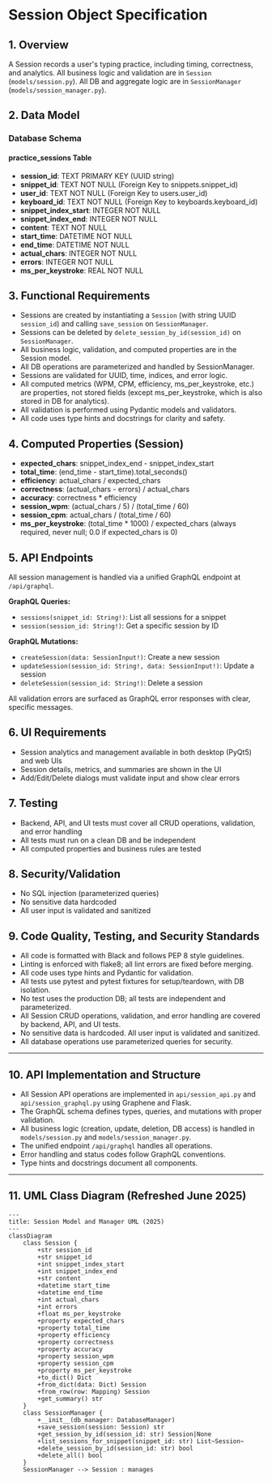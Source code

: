 <!-- filepath: d:\OneDrive\Documents\SeanDev\AITypingTrainer\Prompts\Session.md -->
# Session Object Specification

## 1. Overview
A Session records a user's typing practice, including timing, correctness, and analytics. All business logic and validation are in `Session` (`models/session.py`). All DB and aggregate logic are in `SessionManager` (`models/session_manager.py`).

## 2. Data Model

### Database Schema

#### practice_sessions Table
- **session_id**: TEXT PRIMARY KEY (UUID string)
- **snippet_id**: TEXT NOT NULL (Foreign Key to snippets.snippet_id)
- **user_id**: TEXT NOT NULL (Foreign Key to users.user_id)
- **keyboard_id**: TEXT NOT NULL (Foreign Key to keyboards.keyboard_id)
- **snippet_index_start**: INTEGER NOT NULL
- **snippet_index_end**: INTEGER NOT NULL
- **content**: TEXT NOT NULL
- **start_time**: DATETIME NOT NULL
- **end_time**: DATETIME NOT NULL
- **actual_chars**: INTEGER NOT NULL
- **errors**: INTEGER NOT NULL
- **ms_per_keystroke**: REAL NOT NULL
## 3. Functional Requirements
- Sessions are created by instantiating a `Session` (with string UUID `session_id`) and calling `save_session` on `SessionManager`.
- Sessions can be deleted by `delete_session_by_id(session_id)` on `SessionManager`.
- All business logic, validation, and computed properties are in the Session model.
- All DB operations are parameterized and handled by SessionManager.
- Sessions are validated for UUID, time, indices, and error logic.
- All computed metrics (WPM, CPM, efficiency, ms_per_keystroke, etc.) are properties, not stored fields (except ms_per_keystroke, which is also stored in DB for analytics).
- All validation is performed using Pydantic models and validators.
- All code uses type hints and docstrings for clarity and safety.

## 4. Computed Properties (Session)
- **expected_chars**: snippet_index_end - snippet_index_start
- **total_time**: (end_time - start_time).total_seconds()
- **efficiency**: actual_chars / expected_chars
- **correctness**: (actual_chars - errors) / actual_chars
- **accuracy**: correctness * efficiency
- **session_wpm**: (actual_chars / 5) / (total_time / 60)
- **session_cpm**: actual_chars / (total_time / 60)
- **ms_per_keystroke**: (total_time * 1000) / expected_chars (always required, never null; 0.0 if expected_chars is 0)

## 5. API Endpoints
All session management is handled via a unified GraphQL endpoint at `/api/graphql`.

**GraphQL Queries:**
- `sessions(snippet_id: String!)`: List all sessions for a snippet
- `session(session_id: String!)`: Get a specific session by ID

**GraphQL Mutations:**
- `createSession(data: SessionInput!)`: Create a new session
- `updateSession(session_id: String!, data: SessionInput!)`: Update a session
- `deleteSession(session_id: String!)`: Delete a session

All validation errors are surfaced as GraphQL error responses with clear, specific messages.

## 6. UI Requirements
- Session analytics and management available in both desktop (PyQt5) and web UIs
- Session details, metrics, and summaries are shown in the UI
- Add/Edit/Delete dialogs must validate input and show clear errors

## 7. Testing
- Backend, API, and UI tests must cover all CRUD operations, validation, and error handling
- All tests must run on a clean DB and be independent
- All computed properties and business rules are tested

## 8. Security/Validation
- No SQL injection (parameterized queries)
- No sensitive data hardcoded
- All user input is validated and sanitized

## 9. Code Quality, Testing, and Security Standards
- All code is formatted with Black and follows PEP 8 style guidelines.
- Linting is enforced with flake8; all lint errors are fixed before merging.
- All code uses type hints and Pydantic for validation.
- All tests use pytest and pytest fixtures for setup/teardown, with DB isolation.
- No test uses the production DB; all tests are independent and parameterized.
- All Session CRUD operations, validation, and error handling are covered by backend, API, and UI tests.
- No sensitive data is hardcoded. All user input is validated and sanitized.
- All database operations use parameterized queries for security.

---

## 10. API Implementation and Structure
- All Session API operations are implemented in `api/session_api.py` and `api/session_graphql.py` using Graphene and Flask.
- The GraphQL schema defines types, queries, and mutations with proper validation.
- All business logic (creation, update, deletion, DB access) is handled in `models/session.py` and `models/session_manager.py`.
- The unified endpoint `/api/graphql` handles all operations.
- Error handling and status codes follow GraphQL conventions.
- Type hints and docstrings document all components.

---

## 11. UML Class Diagram (Refreshed June 2025)

```mermaid
---
title: Session Model and Manager UML (2025)
---
classDiagram
    class Session {
        +str session_id
        +str snippet_id
        +int snippet_index_start
        +int snippet_index_end
        +str content
        +datetime start_time
        +datetime end_time
        +int actual_chars
        +int errors
        +float ms_per_keystroke
        +property expected_chars
        +property total_time
        +property efficiency
        +property correctness
        +property accuracy
        +property session_wpm
        +property session_cpm
        +property ms_per_keystroke
        +to_dict() Dict
        +from_dict(data: Dict) Session
        +from_row(row: Mapping) Session
        +get_summary() str
    }
    class SessionManager {
        +__init__(db_manager: DatabaseManager)
        +save_session(session: Session) str
        +get_session_by_id(session_id: str) Session|None
        +list_sessions_for_snippet(snippet_id: str) List~Session~
        +delete_session_by_id(session_id: str) bool
        +delete_all() bool
    }
    SessionManager --> Session : manages
```
